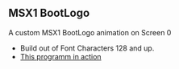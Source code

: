 ## MSX1 BootLogo  

A custom MSX1 BootLogo animation on Screen 0
- Build out of Font Characters 128 and up.
- [This programm in action](https://youtu.be/vhkgXo0yDoM)
